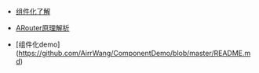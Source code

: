 - [组件化了解](https://github.com/AirrWang/TechnologyStack/blob/master/%E7%BB%84%E4%BB%B6%E5%8C%96%E4%BA%86%E8%A7%A3.md)

- [ARouter原理解析](https://github.com/AirrWang/TechnologyStack/blob/master/ARouter%E5%8E%9F%E7%90%86%E8%A7%A3%E6%9E%90.md)

- [组件化demo]
(https://github.com/AirrWang/ComponentDemo/blob/master/README.md)

